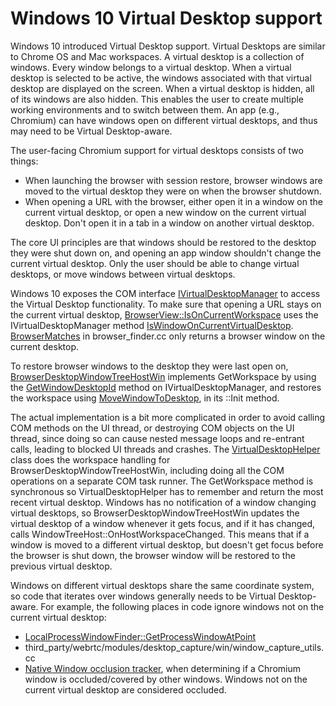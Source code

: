 #  Windows 10 Virtual Desktop support

Windows 10 introduced Virtual Desktop support. Virtual Desktops are similar to
Chrome OS and Mac workspaces. A virtual desktop is a collection of windows.
Every window belongs to a virtual desktop.  When a virtual desktop is selected
to be active, the windows associated with that virtual desktop are displayed on
the screen. When a virtual desktop is hidden, all of its windows are also
hidden. This enables the user to create multiple working environments and to
switch between them. An app (e.g., Chromium) can have windows open on
different virtual desktops, and thus may need to be Virtual Desktop-aware.

The user-facing Chromium support for virtual desktops consists of two things:

  * When launching the browser with session restore, browser windows are moved
  to the virtual desktop they were on when the browser shutdown.
  * When opening a URL with the browser, either open it in a window on the
  current virtual desktop, or open a new window on the current virtual desktop.
  Don't open it in a tab in a window on another virtual desktop.

The core UI principles are that windows should be restored to the desktop they
were shut down on, and opening an app window shouldn't change the current
virtual desktop. Only the user should be able to change virtual desktops, or
move windows between virtual desktops.

Windows 10 exposes the COM interface
[IVirtualDesktopManager](https://docs.microsoft.com/en-us/windows/win32/api/shobjidl_core/nn-shobjidl_core-ivirtualdesktopmanager)
to access the Virtual Desktop functionality. To make sure that opening a URL
stays on the current virtual desktop,
[BrowserView::IsOnCurrentWorkspace](https://source.chromium.org/chromium/chromium/src/+/main:chrome/browser/ui/views/frame/browser_view.cc?q=%20BrowserView::IsOnCurrentWorkspace)
uses the IVirtualDesktopManager method
[IsWindowOnCurrentVirtualDesktop](https://docs.microsoft.com/en-us/windows/win32/api/shobjidl_core/nf-shobjidl_core-ivirtualdesktopmanager-iswindowoncurrentvirtualdesktop).
[BrowserMatches](https://source.chromium.org/chromium/chromium/src/+/main:chrome/browser/ui/browser_finder.cc?q=BrowserMatches)
in browser_finder.cc only returns a browser window on the current desktop.

To restore browser windows to the desktop they were last open on,
[BrowserDesktopWindowTreeHostWin](https://source.chromium.org/chromium/chromium/src/+/main:chrome/browser/ui/views/frame/browser_desktop_window_tree_host_win.cc)
implements GetWorkspace by using the
[GetWindowDesktopId](https://docs.microsoft.com/en-us/windows/win32/api/shobjidl_core/nf-shobjidl_core-ivirtualdesktopmanager-getwindowdesktopid) method on
IVirtualDesktopManager, and restores the workspace using
[MoveWindowToDesktop](https://docs.microsoft.com/en-us/windows/win32/api/shobjidl_core/nf-shobjidl_core-ivirtualdesktopmanager-movewindowtodesktop),
in its ::Init method.

The actual implementation is a bit more complicated in order to avoid
calling COM methods on the UI thread, or destroying COM objects on the UI
thread, since doing so can cause nested message loops and re-entrant calls,
leading to blocked UI threads and crashes. The
[VirtualDesktopHelper](https://source.chromium.org/chromium/chromium/src/+/main:chrome/browser/ui/views/frame/browser_desktop_window_tree_host_win.cc?q=VirtualDesktopHelper&sq=&ss=chromium%2Fchromium%2Fsrc)
class does the workspace handling for BrowserDesktopWindowTreeHostWin, including
doing all the COM operations on a separate COM task runner. The GetWorkspace
method is synchronous so VirtualDesktopHelper has to remember and return the
most recent virtual desktop. Windows has no notification of a window changing
virtual desktops, so BrowserDesktopWindowTreeHostWin updates the virtual desktop
of a window whenever it gets focus, and if it has changed, calls
WindowTreeHost::OnHostWorkspaceChanged. This means that if a window is moved
to a different virtual desktop, but doesn't get focus before the browser is shut
down, the browser window will be restored to the previous virtual desktop.

Windows on different virtual desktops share the same coordinate system, so code
that iterates over windows generally needs to be Virtual Desktop-aware.
For example, the following places in code ignore windows not on the current
virtual desktop:

 * [LocalProcessWindowFinder::GetProcessWindowAtPoint](https://source.chromium.org/chromium/chromium/src/+/main:ui/display/win/local_process_window_finder_win.cc?q=LocalProcessWindowFinder::ShouldStopIterating&ss=chromium%2Fchromium%2Fsrc)
 * third_party/webrtc/modules/desktop_capture/win/window_capture_utils.cc
 * [Native Window occlusion tracker](https://source.chromium.org/chromium/chromium/src/+/main:ui/aura/native_window_occlusion_tracker_win.cc?q=WindowCanOccludeOtherWindowsOnCurrentVirtualDesktop&ss=chromium%2Fchromium%2Fsrc),
 when determining if a Chromium window is occluded/covered by other windows.
 Windows not on the current virtual desktop are considered occluded.


